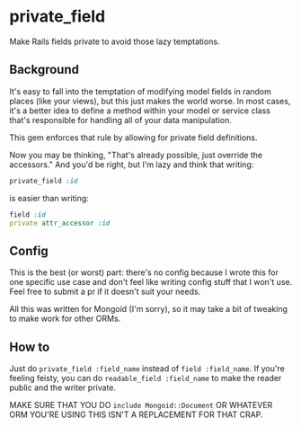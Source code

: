 # private_field
Make Rails fields private to avoid those lazy temptations.

## Background
It's easy to fall into the temptation of modifying model fields in random places (like your views),
but this just makes the world worse.  In most cases, it's a better idea to define a method within 
your model or service class that's responsible for handling all of your data manipulation.

This gem enforces that rule by allowing for private field definitions.

Now you may be thinking, "That's already possible, just override the accessors."  And you'd be right,
but I'm lazy and think that writing:
 ```ruby
 private_field :id
 ```
is easier than writing:
```ruby
field :id
private attr_accessor :id
```

## Config
This is the best (or worst) part: there's no config because I wrote this for one specific use case and
don't feel like writing config stuff that I won't use.  Feel free to submit a pr if it doesn't suit
your needs.

All this was written for Mongoid (I'm sorry), so it may take a bit of tweaking to make work for other
ORMs.

## How to
Just do `private_field :field_name` instead of `field :field_name`.  If you're feeling feisty, you can
do `readable_field :field_name` to make the reader public and the writer private.

MAKE SURE THAT YOU DO `include Mongoid::Document` OR WHATEVER ORM YOU'RE USING THIS ISN'T A REPLACEMENT
FOR THAT CRAP.
